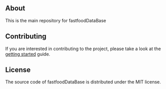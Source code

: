 ## About
This is the main repository for fastfoodDataBase

## Contributing

If you are interested in contributing to the project, please take a look
at the [getting started](./gettingstarted) guide. 

## License
The source code of fastfoodDataBase is distributed under the MIT license.
